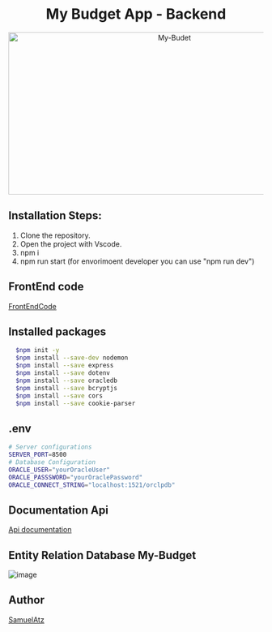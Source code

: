 <h1 align="center" id="title">My Budget App - Backend</h1>

<p align="center">
<img src="https://socialify.git.ci/atzsamuel/core-code-backend-project/image?description=1&font=Inter&language=1&name=1&owner=1&pattern=Circuit%20Board&stargazers=1&theme=Light" alt="My-Budet" width="640" height="320" />
</p>

## Installation Steps:

1. Clone the repository.
2. Open the project with Vscode.
3. npm i
4. npm run start (for envorimoent developer you can use "npm run dev")

## FrontEnd code

[FrontEndCode](https://github.com/atzsamuel/core-code-frontend-project)

## Installed packages

```sh
  $npm init -y
  $npm install --save-dev nodemon
  $npm install --save express
  $npm install --save dotenv
  $npm install --save oracledb
  $npm install --save bcryptjs
  $npm install --save cors
  $npm install --save cookie-parser
```

## .env

```sh
# Server configurations
SERVER_PORT=8500
# Database Configuration
ORACLE_USER="yourOracleUser"
ORACLE_PASSSWORD="yourOraclePassword"
ORACLE_CONNECT_STRING="localhost:1521/orclpdb"
```

## Documentation Api

[Api documentation](https://docs.google.com/document/d/1cUSl4u4iEWOiDDfhMxLerFLrI-rly8_gJ8wQR_mAIho/edit?usp=sharing)

## Entity Relation Database My-Budget

![image](https://user-images.githubusercontent.com/26560418/176945194-041b0223-23b8-4d50-a90d-65bf9c5d6fb3.png)

## Author

[SamuelAtz](https://twitter.com/atz_samuel)
